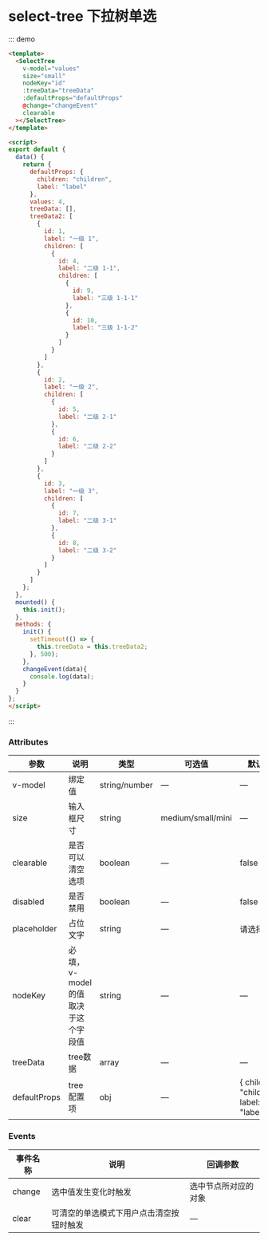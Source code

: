 # select-tree 下拉树单选 

::: demo

```html
<template>
  <SelectTree
    v-model="values"
    size="small"
    nodeKey="id"
    :treeData="treeData"
    :defaultProps="defaultProps"
    @change="changeEvent"
    clearable
  ></SelectTree>
</template>

<script>
export default {
  data() {
    return {
      defaultProps: {
        children: "children",
        label: "label"
      },
      values: 4,
      treeData: [],
      treeData2: [
        {
          id: 1,
          label: "一级 1",
          children: [
            {
              id: 4,
              label: "二级 1-1",
              children: [
                {
                  id: 9,
                  label: "三级 1-1-1"
                },
                {
                  id: 10,
                  label: "三级 1-1-2"
                }
              ]
            }
          ]
        },
        {
          id: 2,
          label: "一级 2",
          children: [
            {
              id: 5,
              label: "二级 2-1"
            },
            {
              id: 6,
              label: "二级 2-2"
            }
          ]
        },
        {
          id: 3,
          label: "一级 3",
          children: [
            {
              id: 7,
              label: "二级 3-1"
            },
            {
              id: 8,
              label: "二级 3-2"
            }
          ]
        }
      ]
    };
  },
  mounted() {
    this.init();
  },
  methods: {
    init() {
      setTimeout(() => {
        this.treeData = this.treeData2;
      }, 500);
    },
    changeEvent(data){
      console.log(data);
    }
  }
};
</script>
```

:::

### Attributes

| 参数           | 说明            | 类型          | 可选值 | 默认值       |
| -------------- | -------------- | ------------- | ------ | ----------- |
| v-model        | 绑定值          | string/number | — | — |
| size           | 输入框尺寸      | string        | medium/small/mini | — |
| clearable      | 是否可以清空选项 | boolean       | — | false |
| disabled       | 是否禁用        | boolean       | — | false |
| placeholder    | 占位文字        | string        | — | 请选择 |
| nodeKey        | 必填，v-model的值取决于这个字段值 | string | — | — |
| treeData       | tree数据        | array         | — | — |
| defaultProps   | tree 配置项     | obj           | — | { children: "children", label: "label" } |

### Events

| 事件名称 | 说明                                   | 回调参数             |
| --------| -------------------------------------- | ------------------- |
| change  | 选中值发生变化时触发                     | 选中节点所对应的对象  |
| clear   | 可清空的单选模式下用户点击清空按钮时触发   | —                   |
